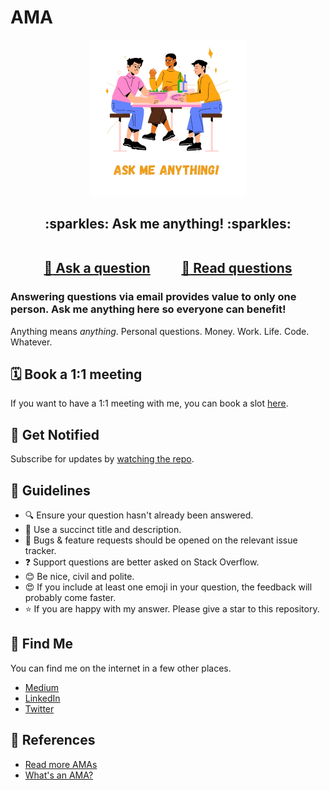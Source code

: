 # AMA

<div align="center">
    <a href="" title="Ask Me Anything">
        <img width="250" height="250" src="assets/sarvsav-ask-me-anything.png" alt="Ask Me Anything" />
    </a>
</div>

<h2 align="center">
:sparkles: Ask me anything! :sparkles:<br><br>



<a href="https://github.com/sarvsav/ama/issues/new/choose">:speech_balloon: Ask a question</a> &nbsp;&nbsp;&nbsp;&nbsp;&nbsp;&nbsp;&nbsp;&nbsp; <a href="../../issues?q=is%3Aissue+is%3Aclosed+sort%3Aupdated-desc">:book: Read questions</a>
</h2>

<h3>Answering questions via email provides value to only one person. Ask me anything here so everyone can benefit!</h3>

Anything means *anything*. Personal questions. Money. Work. Life. Code. Whatever.

## 🗓️ Book a 1:1 meeting

If you want to have a 1:1 meeting with me, you can book a slot [here](https://calendly.com/sarvsav/30min).

## 🔔 Get Notified

Subscribe for updates by [watching the repo](https://github.com/sarvsav/ama/subscription).

## 📜 Guidelines

- :mag: Ensure your question hasn't already been answered.
- :memo: Use a succinct title and description.
- :bug: Bugs & feature requests should be opened on the relevant issue tracker.
- :question: Support questions are better asked on Stack Overflow.
- :blush: Be nice, civil and polite.
- :heart_eyes: If you include at least one emoji in your question, the feedback will probably come faster.
- :star: If you are happy with my answer. Please give a star to this repository.

## 📍 Find Me

You can find me on the internet in a few other places.

- [Medium](https://medium.com/@sarvsav)
- [LinkedIn](https://www.linkedin.com/in/sarvsav/)
- [Twitter](https://twitter.com/sarvsav)

## 📁 References

- [Read more AMAs](https://github.com/sindresorhus/amas)
- [What's an AMA?](https://en.wikipedia.org/wiki//r/IAmA)
